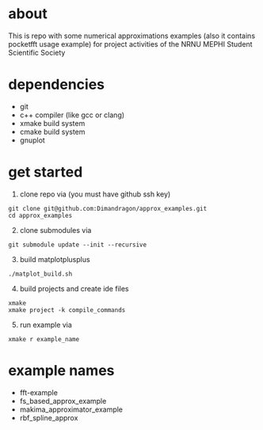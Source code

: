 # about
This is repo with some numerical approximations examples (also it contains pocketfft usage example) for project activities of the NRNU MEPHI Student Scientific Society 
# dependencies
 - git
 - c++ compiler (like gcc or clang)
 - xmake build system
 - cmake build system
 - gnuplot
# get started 
 1) clone repo via (you must have github ssh key)
```
git clone git@github.com:Dimandragon/approx_examples.git
cd approx_examples
```
 2) clone submodules via
 ```
 git submodule update --init --recursive
 ```
 3) build matplotplusplus
 ```
 ./matplot_build.sh
 ```
 4) build projects and create ide files
 ```
 xmake
 xmake project -k compile_commands
 ```
 5) run example via
 ```
 xmake r example_name
 ```
 # example names
 - fft-example
 - fs_based_approx_example
 - makima_approximator_example
 - rbf_spline_approx